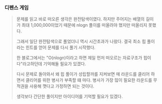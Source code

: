 ### 디펜스 게임

> 문제를 읽고 바로 떠오른 생각은 완전탐색이였다. 하지만 주어지는 배열의 길이가 최대 1,000,000이었기 때문에 nlogn 풀이를 떠올려야 했지만 떠올리지 못했다.
>
> 그래서 일단 완전탐색으로 풀었더니 역시 시간초과가 나왔다. 결국 최소 힙 풀이라는 힌트를 얻어 문제를 다시 풀기 시작했다.
>
> 한 블로그에서는 "O(nlogn)이라고 하면 제일 먼저 떠오르는 자료구조가 힙이다"라고하던데 기억해둘 필요가 있겠다.
>
> 다시 문제로 돌아와서 왜 힙 풀이가 성립할까를 지켜보면 매 라운드를 클리어 하면서 클리어를 위한 병사가 부족할 떄 마다. 병사가 가장 많이 필요한 라운드를 무적권을 사용해 깻다고 가정하면 되는 것이다.
>
> 생각보다 간단한 풀이지만 아이디어를 기억할 필요가 있겠다.
